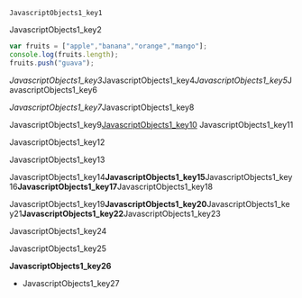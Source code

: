 ```ngMeta
JavascriptObjects1_key1
```
JavascriptObjects1_key2

```javascript
var fruits = ["apple","banana","orange","mango"];
console.log(fruits.length);
fruits.push("guava");
```
*JavascriptObjects1_key3*JavascriptObjects1_key4*JavascriptObjects1_key5*JavascriptObjects1_key6

*JavascriptObjects1_key7*JavascriptObjects1_key8

JavascriptObjects1_key9[JavascriptObjects1_key10](https://www.w3schools.com/jsref/jsref_obj_array.asp)
JavascriptObjects1_key11

JavascriptObjects1_key12


JavascriptObjects1_key13

JavascriptObjects1_key14**JavascriptObjects1_key15**JavascriptObjects1_key16**JavascriptObjects1_key17**JavascriptObjects1_key18

JavascriptObjects1_key19**JavascriptObjects1_key20**JavascriptObjects1_key21**JavascriptObjects1_key22**JavascriptObjects1_key23


JavascriptObjects1_key24

JavascriptObjects1_key25

**JavascriptObjects1_key26**

- JavascriptObjects1_key27
